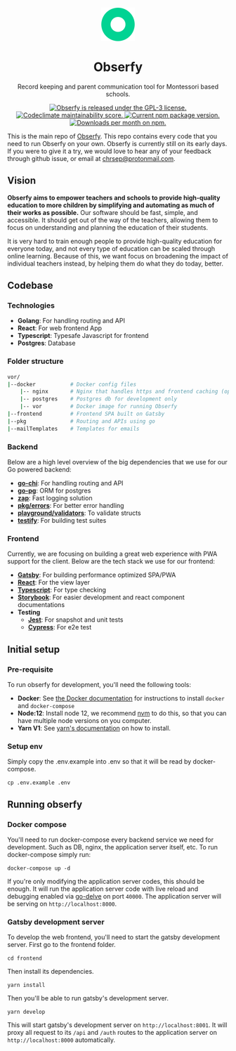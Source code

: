 <p align="center">
    <img width="76px" src="./frontend/src/images/logo-standalone.svg" alt="Obserfy logo" />
</p>
  
<h1 align="center">
  Obserfy
</h1>

<p align="center">
    Record keeping and parent communication tool for Montessori based schools.
</p>

<p align="center">
  <a href="https://github.com/obserfy/vor/blob/master/LICENSE">
    <img src="https://img.shields.io/badge/license-GPL3-blue.svg" alt="Obserfy is released under the GPL-3 license." />
  </a>
  <a href="https://codeclimate.com/github/obserfy/vor/maintainability">
    <img src="https://api.codeclimate.com/v1/badges/dc66ddec9ecb065464a3/maintainability" alt="Codeclimate maintainability score." />
  </a>
  <a href="https://circleci.com/gh/obserfy/vor">
    <img src="https://circleci.com/gh/obserfy/vor.svg?style=svg" alt="Current npm package version." />
  </a>
  <a href="https://codecov.io/gh/chrsep/vor">
    <img src="https://codecov.io/gh/obserfy/vor/branch/master/graph/badge.svg" alt="Downloads per month on npm." />
  </a>
</p>

This is the main repo of [Obserfy](https://obserfy.com). This repo contains every code that you need to run Obserfy on your own. Obserfy is currently still on its early days. If you were to give it a try, we would love to hear any of your feedback through github issue, or email at chrsep@protonmail.com.

## Vision

**Obserfy aims to empower teachers and schools to provide high-quality education to more children by simplifying and automating as much of their works as possible.** Our software should be fast, simple, and accessible. It should get out of the way of the teachers, allowing them to focus on understanding and planning the education of their students.

It is very hard to train enough people to provide high-quality education for everyone today, and not every type of education can be scaled through online learning. Because of this, we want focus on broadening the impact of individual teachers instead, by helping them do what they do today, better.

## Codebase

### Technologies

- **Golang**: For handling routing and API
- **React**: For web frontend App
- **Typescript**: Typesafe Javascript for frontend
- **Postgres**: Database

### Folder structure

```sh
vor/
|--docker           # Docker config files
    |-- nginx       # Nginx that handles https and frontend caching (optional)
    |-- postgres    # Postgres db for development only
    |-- vor         # Docker image for running Obserfy
|--frontend         # Frontend SPA built on Gatsby
|--pkg              # Routing and APIs using go
|--mailTemplates    # Templates for emails
```

### Backend

Below are a high level overview of the big dependencies that we use for our Go powered backend:

- [**go-chi**](https://github.com/go-chi/chi): For handling routing and API
- [**go-pg**](https://github.com/go-pg/pg): ORM for postgres
- [**zap**](https://github.com/uber-go/zap): Fast logging solution
- [**pkg/errors**](https://github.com/pkg/errors): For better error handling
- [**playground/validators**](https://github.com/go-playground/validator): To validate structs
- [**testify**](https://github.com/stretchr/testify): For building test suites

### Frontend

Currently, we are focusing on building a great web experience with PWA support for the client. Below are the tech stack we use for our frontend:

- [**Gatsby**](https://www.gatsbyjs.org/): For building performance optimized SPA/PWA
- [**React**](https://reactjs.org/): For the view layer
- [**Typescript**](https://www.typescriptlang.org/): For type checking
- [**Storybook**](https://storybook.js.org/): For easier development and react component documentations
- **Testing**
  - [**Jest**](https://jestjs.io/): For snapshot and unit tests
  - [**Cypress**](https://www.cypress.io/): For e2e test

## Initial setup

### Pre-requisite

To run obserfy for development, you'll need the following tools:

- **Docker**: See [the Docker documentation](https://docs.docker.com/install/) for instructions to install `docker` and `docker-compose`
- **Node:12**: Install node 12, we recommend [nvm](https://github.com/nvm-sh/nvm) to do this, so that you can have multiple node versions on you computer.
- **Yarn V1**: See [yarn's documentation](https://classic.yarnpkg.com/lang/en/) on how to install.

### Setup env

Simply copy the .env.example into .env so that it will be read by docker-compose.

```shell script
cp .env.example .env
```

## Running obserfy

### Docker compose

You'll need to run docker-compose every backend service we need for development. Such as DB, nginx, the application server itself, etc. To run docker-compose simply run:

```shell script
docker-compose up -d
```

If you're only modifying the application server codes, this should be enough. It will run the application server code with live reload and debugging enabled via [go-delve](https://github.com/go-delve/delve) on port `40000`. The application server will be serving on `http://localhost:8000`.

### Gatsby development server

To develop the web frontend, you'll need to start the gatsby development server. First go to the frontend folder.

```shell script
cd frontend
```

Then install its dependencies.

```shell script
yarn install
```

Then you'll be able to run gatsby's development server.

```shell script
yarn develop
```

This will start gatsby's development server on `http://localhost:8001`. It will proxy all request to its `/api` and `/auth` routes to the application server on `http://localhost:8000` automatically.
